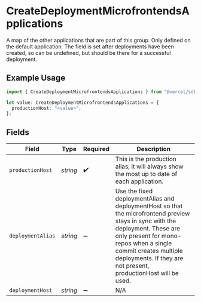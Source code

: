# CreateDeploymentMicrofrontendsApplications

A map of the other applications that are part of this group. Only defined on the default application. The field is set after deployments have been created, so can be undefined, but should be there for a successful deployment.

## Example Usage

```typescript
import { CreateDeploymentMicrofrontendsApplications } from "@vercel/sdk/models/createdeploymentop.js";

let value: CreateDeploymentMicrofrontendsApplications = {
  productionHost: "<value>",
};
```

## Fields

| Field                                                                                                                                                                                                                                                                | Type                                                                                                                                                                                                                                                                 | Required                                                                                                                                                                                                                                                             | Description                                                                                                                                                                                                                                                          |
| -------------------------------------------------------------------------------------------------------------------------------------------------------------------------------------------------------------------------------------------------------------------- | -------------------------------------------------------------------------------------------------------------------------------------------------------------------------------------------------------------------------------------------------------------------- | -------------------------------------------------------------------------------------------------------------------------------------------------------------------------------------------------------------------------------------------------------------------- | -------------------------------------------------------------------------------------------------------------------------------------------------------------------------------------------------------------------------------------------------------------------- |
| `productionHost`                                                                                                                                                                                                                                                     | *string*                                                                                                                                                                                                                                                             | :heavy_check_mark:                                                                                                                                                                                                                                                   | This is the production alias, it will always show the most up to date of each application.                                                                                                                                                                           |
| `deploymentAlias`                                                                                                                                                                                                                                                    | *string*                                                                                                                                                                                                                                                             | :heavy_minus_sign:                                                                                                                                                                                                                                                   | Use the fixed deploymentAlias and deploymentHost so that the microfrontend preview stays in sync with the deployment. These are only present for mono-repos when a single commit creates multiple deployments. If they are not present, productionHost will be used. |
| `deploymentHost`                                                                                                                                                                                                                                                     | *string*                                                                                                                                                                                                                                                             | :heavy_minus_sign:                                                                                                                                                                                                                                                   | N/A                                                                                                                                                                                                                                                                  |